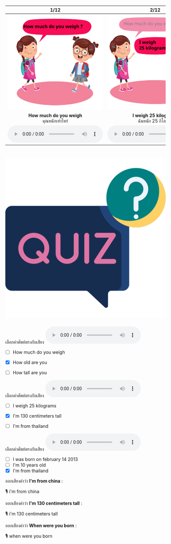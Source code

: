 <div class="carrousel">


|1/12|2/12|3/12|4/12|5/12|6/12|7/12|8/12|9/12|10/12|11/12|12/12|
| :----: | :----: | :----: | :----: | :----: | :----: | :----: | :----: | :----: | :----: | :----: | :----: |
|![](/media/img/personal&#x20;information__How&#x20;much&#x20;do&#x20;you&#x20;weigh.svg)|![](/media/img/personal&#x20;information__I&#x20;weigh&#x20;25&#x20;kilograms.svg)|![](/media/img/personal&#x20;information__How&#x20;old&#x20;are&#x20;you.svg)|![](/media/img/personal&#x20;information__I'm&#x20;10&#x20;years&#x20;old.svg)|![](/media/img/personal&#x20;information__How&#x20;tall&#x20;are&#x20;you.svg)|![](/media/img/personal&#x20;information__I'm&#x20;130&#x20;centimeters&#x20;tall.svg)|![](/media/img/personal&#x20;information__When&#x20;were&#x20;you&#x20;born.svg)|![](/media/img/personal&#x20;information__I&#x20;was&#x20;born&#x20;on&#x20;February&#x20;14&#x20;2013.svg)|![](/media/img/personal&#x20;information__I'm&#x20;a&#x20;student.svg)|![](/media/img/personal&#x20;information__I'm&#x20;from&#x20;Thailand.svg)|![](/media/img/personal&#x20;information__I'm&#x20;from&#x20;England.svg)|![](/media/img/personal&#x20;information__I'm&#x20;from&#x20;China.svg)|
|**How much do you weigh**<br>คุณหนักเท่าไหร่|**I weigh 25 kilograms**<br>ฉันหนัก 25 กิโลกรัม|**How old are you**<br>คุณอายุเท่าไหร่|**I'm 10 years old**<br>ฉันอายุ 10 ขวบ|**How tall are you**<br>คุณสูงเท่าไหร่|**I'm 130 centimeters tall**<br>ฉันสูง 130 เซนติเมตร|**When were you born**<br>คุณเกิดเมื่อไหร่|**I was born on February 14 2013**<br>ฉันเกิดวันที่ 14 กุมภาพันธ์ 2013|**I'm a student**<br>ฉันเป็นนักเรียน|**I'm from Thailand**<br>ฉันมาจากประเทศไทย|**I'm from England**<br>ฉันมาจากประเทศอังกฤษ|**I'm from China**<br>ฉันมาจากประเทศจีน|
|![](/media/audio/How&#x20;much&#x20;do&#x20;you&#x20;weigh.mp3)|![](/media/audio/I&#x20;weigh&#x20;25&#x20;kilograms.mp3)|![](/media/audio/How&#x20;old&#x20;are&#x20;you.mp3)|![](/media/audio/I'm&#x20;10&#x20;years&#x20;old.mp3)|![](/media/audio/How&#x20;tall&#x20;are&#x20;you.mp3)|![](/media/audio/I'm&#x20;130&#x20;centimeters&#x20;tall.mp3)|![](/media/audio/When&#x20;were&#x20;you&#x20;born.mp3)|![](/media/audio/I&#x20;was&#x20;born&#x20;on&#x20;February&#x20;14&#x20;2013.mp3)|![](/media/audio/I'm&#x20;a&#x20;student.mp3)|![](/media/audio/I'm&#x20;from&#x20;Thailand.mp3)|![](/media/audio/I'm&#x20;from&#x20;England.mp3)|![](/media/audio/I'm&#x20;from&#x20;China.mp3)|

</div>



# ![icon](/media/icons/quiz.svg) 


เลือกคำศัพท์ตรงกับเสียง ![](/media/audio/How&#x20;old&#x20;are&#x20;you.mp3) 
 - [ ] How much do you weigh
 - [x] How old are you
 - [ ] How tall are you


เลือกคำศัพท์ตรงกับเสียง ![](/media/audio/I'm&#x20;130&#x20;centimeters&#x20;tall.mp3) 
 - [ ] I weigh 25 kilograms
 - [x] I'm 130 centimeters tall
 - [ ] I'm from thailand


เลือกคำศัพท์ตรงกับเสียง ![](/media/audio/I'm&#x20;from&#x20;Thailand.mp3) 
 - [ ] I was born on february 14 2013
 - [ ] I'm 10 years old
 - [x] I'm from thailand

ออกเสียงคำว่า **I'm from china** :

🎙️ i'm from china

ออกเสียงคำว่า **I'm 130 centimeters tall** :

🎙️ i'm 130 centimeters tall

ออกเสียงคำว่า **When were you born** :

🎙️ when were you born

